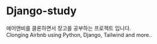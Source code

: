 # Django-study
에어앤비를 클론하면서 장고를 공부하는 프로젝트 입니다.<br>
Clonging Airbnb using Python, Django, Tailwind and more..
